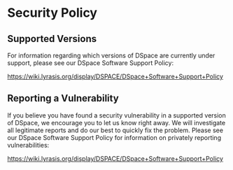 # Security Policy

## Supported Versions

For information regarding which versions of DSpace are currently under support, please see our DSpace Software Support Policy:

https://wiki.lyrasis.org/display/DSPACE/DSpace+Software+Support+Policy

## Reporting a Vulnerability

If you believe you have found a security vulnerability in a supported version of DSpace, we encourage you to let us know right away.
We will investigate all legitimate reports and do our best to quickly fix the problem. Please see our DSpace Software Support Policy
for information on privately reporting vulnerabilities:

https://wiki.lyrasis.org/display/DSPACE/DSpace+Software+Support+Policy
